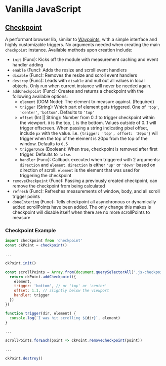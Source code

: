 # Vanilla JavaScript

## [Checkpoint](https://github.com/ventinus/code-samples/blob/master/javascript/checkpoint.js)

A performant browser lib, similar to [Waypoints](http://imakewebthings.com/waypoints/), with a simple interface and highly customizable triggers. No arguments needed when creating the main `checkpoint` instance. Available methods upon creation include:

  * `init` (Func): Kicks off the module with measurement caching and event handler adding
  * `enable` (Func): Adds the resize and scroll event handlers
  * `disable` (Func): Removes the resize and scroll event handlers
  * `destroy` (Func): Leads with `disable` and null out all values in local objects. Only run when current instance will never be needed again.
  * `addCheckpoint` (Func): Creates and returns a checkpoint with the following available options:
    * `element` (DOM Node): The element to measure against. (Required)
    * `trigger` (String): Which part of element gets triggered. One of `'top'`, `'center'`, `'bottom'`. Defaults to `'top'`
    * `offset` (Int || String): Number from 0..1 to trigger checkpoint within the viewport. `0` is the top, `1` is the bottom. Values outside of 0..1 will trigger offscreen. When passing a string indicating pixel offset, include `px` with the value. i.e. `{trigger: 'top', offset: '20px'}` will trigger when the top of the element is 20px from the top of the window. Defaults to `0.5`
    * `triggerOnce` (Boolean): When true, checkpoint is removed after first trigger. Defaults to `false`.
    * `handler` (Func): Callback executed when triggered with 2 arguments: `direction` and `element`. `direction` is either `'up'` or `'down'` based on direction of scroll. `element` is the element that was used for triggering the checkpoint
  * `removeCheckpoint` (Func): Passing a previously created checkpoint, can remove the checkpoint from being calculated
  * `refresh` (Func): Refreshes measurements of window, body, and all scroll trigger points
  * `doneEntering` (Func): Tells checkpoint all asynchronous or dynamically added scrollPoints have been added. The only change this makes is checkpoint will disable itself when there are no more scrollPoints to measure

### Checkpoint Example

```js
import checkpoint from 'checkpoint'
const ckPoint = checkpoint()

...

ckPoint.init()

const scrollPoints = Array.from(document.querySelectorAll('.js-checkpoint-trigger')).map(element => {
  return ckPoint.addCheckpoint({
    element,
    trigger: 'bottom', // or 'top' or 'center'
    offset: 1.1, // slightly below the viewport
    handler: trigger
  })
})

function trigger(dir, element) {
  console.log(`I was hit scrolling ${dir}`, element)
}

...

scrollPoints.forEach(point => ckPoint.removeCheckpoint(point))

...

ckPoint.destroy()
```
